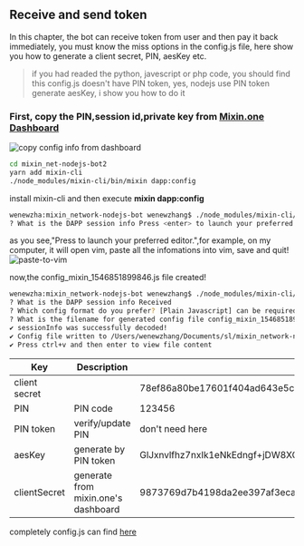 ## Receive and send token
In this chapter, the bot can receive token from user and then pay it back immediately, you must know the miss options in the config.js file,
here show you how to generate a client secret, PIN, aesKey etc.
>if you had readed the python, javescript or php code, you should find this config.js doesn't have PIN token, yes, nodejs use PIN token generate aesKey,
>i show you how to do it
### First, copy the PIN,session id,private key from [Mixin.one Dashboard](https://developers.mixin.one/dashboard)
![copy config info from dashboard](https://github.com/wenewzhang/mixin_network-nodejs-bot2/blob/master/copy-to-clipboard.png)

```bash
cd mixin_net-nodejs-bot2
yarn add mixin-cli
./node_modules/mixin-cli/bin/mixin dapp:config
```
install mixin-cli and then execute **mixin dapp:config**

```bash
wenewzha:mixin_network-nodejs-bot wenewzhang$ ./node_modules/mixin-cli/bin/mixin dapp:config
? What is the DAPP session info Press <enter> to launch your preferred editor.
```
as you see,"Press <enter> to launch your preferred editor.",for example, on my computer, it will open vim,
paste all the infomations into vim, save and quit!
![paste-to-vim](https://github.com/wenewzhang/mixin_network-nodejs-bot2/blob/master/paste-to-vim.png)

now,the config_mixin_1546851899846.js file created!
```bash
wenewzha:mixin_network-nodejs-bot wenewzhang$ ./node_modules/mixin-cli/bin/mixin dapp:config
? What is the DAPP session info Received
? Which config format do you prefer? [Plain Javascript] can be required from any js code
? What is the filename for generated config file config_mixin_1546851899846.js
✔︎ sessionInfo was successfully decoded!
✔︎ Config file written to /Users/wenewzhang/Documents/sl/mixin_network-nodejs-bot/config_mixin_1546851899846.js
✔︎ Press ctrl+v and then enter to view file content
```
| Key | Description                                  |   example                                         |
| --- | -------------------------------------------- |  -------------------------------------------------
| client secret  |                                        | 78ef86a80be17601f404ad643e5c85ed4f7f5f9f7a1597 |
| PIN   |                 PIN code                       | 123456 |
| PIN token |       verify/update PIN                        |     don't  need here                         |
| aesKey | generate by PIN token                        |  GlJxnvlfhz7nxIk1eNkEdngf+jDW8XGHxJiaQTuD9v8=     |
| clientSecret |   generate from mixin.one's dashboard  | 9873769d7b4198da2ee397af3ecaa87a5054a03d0114cedf28797567defa6fd8 |

completely config.js can find [here](https://github.com/wenewzhang/mixin_network-nodejs-bot2/blob/master/config2.js)
